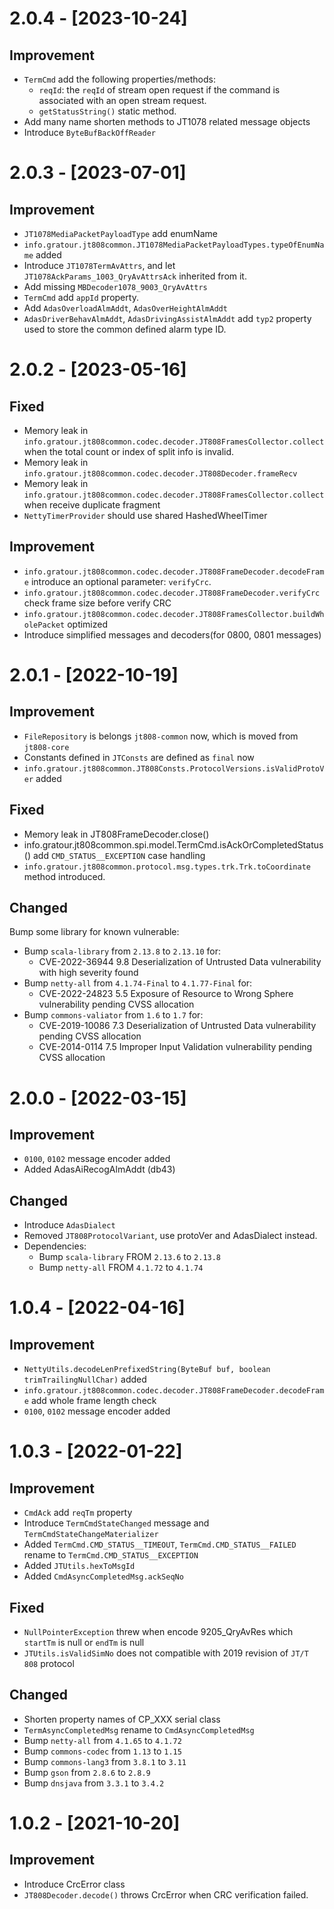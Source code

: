 # 2.0.4 - [2023-10-24]
## Improvement
- `TermCmd` add the following properties/methods:
    - `reqId`: the `reqId` of stream open request if the command is associated with an open stream request.
    - `getStatusString()` static method.
- Add many name shorten methods to JT1078 related message objects
- Introduce `ByteBufBackOffReader`

# 2.0.3 - [2023-07-01]
## Improvement
- `JT1078MediaPacketPayloadType` add enumName
- `info.gratour.jt808common.JT1078MediaPacketPayloadTypes.typeOfEnumName` added
- Introduce `JT1078TermAvAttrs`, and let `JT1078AckParams_1003_QryAvAttrsAck` inherited from it.
- Add missing `MBDecoder1078_9003_QryAvAttrs`
- `TermCmd` add `appId` property.
- Add `AdasOverloadAlmAddt`, `AdasOverHeightAlmAddt`
- `AdasDriverBehavAlmAddt`, `AdasDrivingAssistAlmAddt` add `typ2` property used to store the common defined alarm type ID.

# 2.0.2 - [2023-05-16]
## Fixed
- Memory leak in `info.gratour.jt808common.codec.decoder.JT808FramesCollector.collect` when the total count or index of
split info is invalid.
- Memory leak in `info.gratour.jt808common.codec.decoder.JT808Decoder.frameRecv`
- Memory leak in `info.gratour.jt808common.codec.decoder.JT808FramesCollector.collect` when receive duplicate fragment
- `NettyTimerProvider` should use shared HashedWheelTimer

## Improvement
- `info.gratour.jt808common.codec.decoder.JT808FrameDecoder.decodeFrame` introduce an optional parameter: `verifyCrc`.
- `info.gratour.jt808common.codec.decoder.JT808FrameDecoder.verifyCrc` check frame size before verify CRC
- `info.gratour.jt808common.codec.decoder.JT808FramesCollector.buildWholePacket` optimized
- Introduce simplified messages and decoders(for 0800, 0801 messages)

# 2.0.1 - [2022-10-19]
## Improvement
- `FileRepository` is belongs `jt808-common` now, which is moved from `jt808-core`
- Constants defined in `JTConsts` are defined as `final` now
- `info.gratour.jt808common.JT808Consts.ProtocolVersions.isValidProtoVer` added

## Fixed
- Memory leak in JT808FrameDecoder.close()
- info.gratour.jt808common.spi.model.TermCmd.isAckOrCompletedStatus() add `CMD_STATUS__EXCEPTION` case handling
- `info.gratour.jt808common.protocol.msg.types.trk.Trk.toCoordinate` method introduced.

## Changed
Bump some library for known vulnerable:
- Bump `scala-library` from `2.13.8` to `2.13.10` for: 
  - CVE-2022-36944 9.8 Deserialization of Untrusted Data vulnerability with high severity found
- Bump `netty-all` from `4.1.74-Final` to `4.1.77-Final` for:
  - CVE-2022-24823 5.5 Exposure of Resource to Wrong Sphere vulnerability pending CVSS allocation
- Bump `commons-valiator` from `1.6` to `1.7` for:
  - CVE-2019-10086 7.3 Deserialization of Untrusted Data vulnerability pending CVSS allocation
  - CVE-2014-0114 7.5 Improper Input Validation vulnerability pending CVSS allocation


# 2.0.0 - [2022-03-15]
## Improvement
- `0100`, `0102` message encoder added
- Added AdasAiRecogAlmAddt (db43)


## Changed
- Introduce `AdasDialect`
- Removed `JT808ProtocolVariant`, use protoVer and AdasDialect instead.
- Dependencies:
  - Bump `scala-library` FROM `2.13.6` to `2.13.8`
  - Bump `netty-all` FROM `4.1.72` to `4.1.74`

# 1.0.4 - [2022-04-16]
## Improvement
- `NettyUtils.decodeLenPrefixedString(ByteBuf buf, boolean trimTrailingNullChar)` added
- `info.gratour.jt808common.codec.decoder.JT808FrameDecoder.decodeFrame` add whole frame length check
- `0100`, `0102` message encoder added  

# 1.0.3 - [2022-01-22]
## Improvement
- `CmdAck` add `reqTm` property
- Introduce `TermCmdStateChanged` message and `TermCmdStateChangeMaterializer`
- Added `TermCmd.CMD_STATUS__TIMEOUT`, `TermCmd.CMD_STATUS__FAILED` rename to `TermCmd.CMD_STATUS__EXCEPTION`
- Added `JTUtils.hexToMsgId`
- Added `CmdAsyncCompletedMsg.ackSeqNo`

## Fixed
- `NullPointerException` threw when encode 9205_QryAvRes which `startTm` is null or `endTm` is null
- `JTUtils.isValidSimNo` does not compatible with 2019 revision of `JT/T 808` protocol

## Changed
- Shorten property names of CP_XXX serial class
- `TermAsyncCompletedMsg` rename to `CmdAsyncCompletedMsg`
- Bump `netty-all` from `4.1.65` to `4.1.72`
- Bump `commons-codec` from `1.13` to `1.15`
- Bump `commons-lang3` from `3.8.1` to `3.11`
- Bump `gson` from `2.8.6` to `2.8.9`
- Bump `dnsjava` from `3.3.1` to `3.4.2`

# 1.0.2 - [2021-10-20]
## Improvement
- Introduce CrcError class
- `JT808Decoder.decode()` throws CrcError when CRC verification failed.
